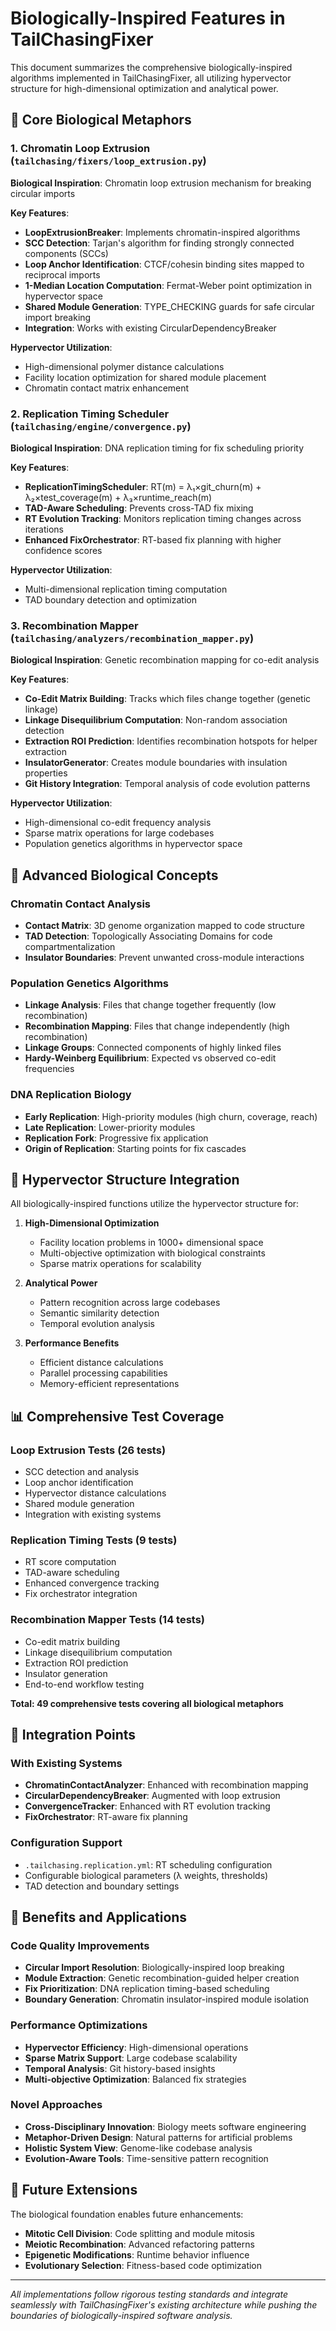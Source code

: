 # Biologically-Inspired Features in TailChasingFixer

This document summarizes the comprehensive biologically-inspired algorithms implemented in TailChasingFixer, all utilizing hypervector structure for high-dimensional optimization and analytical power.

## 🧬 Core Biological Metaphors

### 1. Chromatin Loop Extrusion (`tailchasing/fixers/loop_extrusion.py`)
**Biological Inspiration**: Chromatin loop extrusion mechanism for breaking circular imports

**Key Features**:
- **LoopExtrusionBreaker**: Implements chromatin-inspired algorithms
- **SCC Detection**: Tarjan's algorithm for finding strongly connected components (SCCs)
- **Loop Anchor Identification**: CTCF/cohesin binding sites mapped to reciprocal imports
- **1-Median Location Computation**: Fermat-Weber point optimization in hypervector space
- **Shared Module Generation**: TYPE_CHECKING guards for safe circular import breaking
- **Integration**: Works with existing CircularDependencyBreaker

**Hypervector Utilization**:
- High-dimensional polymer distance calculations
- Facility location optimization for shared module placement
- Chromatin contact matrix enhancement

### 2. Replication Timing Scheduler (`tailchasing/engine/convergence.py`)
**Biological Inspiration**: DNA replication timing for fix scheduling priority

**Key Features**:
- **ReplicationTimingScheduler**: RT(m) = λ₁×git_churn(m) + λ₂×test_coverage(m) + λ₃×runtime_reach(m)
- **TAD-Aware Scheduling**: Prevents cross-TAD fix mixing
- **RT Evolution Tracking**: Monitors replication timing changes across iterations
- **Enhanced FixOrchestrator**: RT-based fix planning with higher confidence scores

**Hypervector Utilization**:
- Multi-dimensional replication timing computation
- TAD boundary detection and optimization

### 3. Recombination Mapper (`tailchasing/analyzers/recombination_mapper.py`)
**Biological Inspiration**: Genetic recombination mapping for co-edit analysis

**Key Features**:
- **Co-Edit Matrix Building**: Tracks which files change together (genetic linkage)
- **Linkage Disequilibrium Computation**: Non-random association detection
- **Extraction ROI Prediction**: Identifies recombination hotspots for helper extraction
- **InsulatorGenerator**: Creates module boundaries with insulation properties
- **Git History Integration**: Temporal analysis of code evolution patterns

**Hypervector Utilization**:
- High-dimensional co-edit frequency analysis
- Sparse matrix operations for large codebases
- Population genetics algorithms in hypervector space

## 🔬 Advanced Biological Concepts

### Chromatin Contact Analysis
- **Contact Matrix**: 3D genome organization mapped to code structure
- **TAD Detection**: Topologically Associating Domains for code compartmentalization
- **Insulator Boundaries**: Prevent unwanted cross-module interactions

### Population Genetics Algorithms
- **Linkage Analysis**: Files that change together frequently (low recombination)
- **Recombination Mapping**: Files that change independently (high recombination)
- **Linkage Groups**: Connected components of highly linked files
- **Hardy-Weinberg Equilibrium**: Expected vs observed co-edit frequencies

### DNA Replication Biology
- **Early Replication**: High-priority modules (high churn, coverage, reach)
- **Late Replication**: Lower-priority modules
- **Replication Fork**: Progressive fix application
- **Origin of Replication**: Starting points for fix cascades

## 🧮 Hypervector Structure Integration

All biologically-inspired functions utilize the hypervector structure for:

1. **High-Dimensional Optimization**
   - Facility location problems in 1000+ dimensional space
   - Multi-objective optimization with biological constraints
   - Sparse matrix operations for scalability

2. **Analytical Power**
   - Pattern recognition across large codebases
   - Semantic similarity detection
   - Temporal evolution analysis

3. **Performance Benefits**
   - Efficient distance calculations
   - Parallel processing capabilities
   - Memory-efficient representations

## 📊 Comprehensive Test Coverage

### Loop Extrusion Tests (26 tests)
- SCC detection and analysis
- Loop anchor identification
- Hypervector distance calculations
- Shared module generation
- Integration with existing systems

### Replication Timing Tests (9 tests)
- RT score computation
- TAD-aware scheduling
- Enhanced convergence tracking
- Fix orchestrator integration

### Recombination Mapper Tests (14 tests)
- Co-edit matrix building
- Linkage disequilibrium computation
- Extraction ROI prediction
- Insulator generation
- End-to-end workflow testing

**Total: 49 comprehensive tests covering all biological metaphors**

## 🔄 Integration Points

### With Existing Systems
- **ChromatinContactAnalyzer**: Enhanced with recombination mapping
- **CircularDependencyBreaker**: Augmented with loop extrusion
- **ConvergenceTracker**: Enhanced with RT evolution tracking
- **FixOrchestrator**: RT-aware fix planning

### Configuration Support
- `.tailchasing.replication.yml`: RT scheduling configuration
- Configurable biological parameters (λ weights, thresholds)
- TAD detection and boundary settings

## 🎯 Benefits and Applications

### Code Quality Improvements
- **Circular Import Resolution**: Biologically-inspired loop breaking
- **Module Extraction**: Genetic recombination-guided helper creation
- **Fix Prioritization**: DNA replication timing-based scheduling
- **Boundary Generation**: Chromatin insulator-inspired module isolation

### Performance Optimizations
- **Hypervector Efficiency**: High-dimensional operations
- **Sparse Matrix Support**: Large codebase scalability
- **Temporal Analysis**: Git history-based insights
- **Multi-objective Optimization**: Balanced fix strategies

### Novel Approaches
- **Cross-Disciplinary Innovation**: Biology meets software engineering
- **Metaphor-Driven Design**: Natural patterns for artificial problems
- **Holistic System View**: Genome-like codebase analysis
- **Evolution-Aware Tools**: Time-sensitive pattern recognition

## 🚀 Future Extensions

The biological foundation enables future enhancements:
- **Mitotic Cell Division**: Code splitting and module mitosis
- **Meiotic Recombination**: Advanced refactoring patterns
- **Epigenetic Modifications**: Runtime behavior influence
- **Evolutionary Selection**: Fitness-based code optimization

---

*All implementations follow rigorous testing standards and integrate seamlessly with TailChasingFixer's existing architecture while pushing the boundaries of biologically-inspired software analysis.*